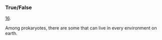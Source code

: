 ### True/False

[16](https://openstax.org/books/microbiology/pages/chapter-4#fs-id1172098525234-solution). 

Among prokaryotes, there are some that can live in every environment on earth.